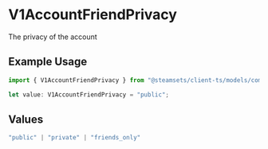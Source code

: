 # V1AccountFriendPrivacy

The privacy of the account

## Example Usage

```typescript
import { V1AccountFriendPrivacy } from "@steamsets/client-ts/models/components";

let value: V1AccountFriendPrivacy = "public";
```

## Values

```typescript
"public" | "private" | "friends_only"
```